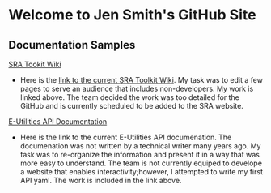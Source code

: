 
# Welcome to Jen Smith's GitHub Site

## Documentation Samples

[SRA Tookit Wiki](https://github.com/jenpetsmit/tk_wiki/wiki)
  - Here is the [link to the current SRA Toolkit Wiki](https://github.com/ncbi/sra-tools/wiki). My task was to edit a few pages to serve an audience that includes non-developers. My work is linked above. The team decided the work was too detailed for the GitHub and is currently scheduled to be added to the SRA website.

[E-Utilities API Documentation](https://github.com/jenpetsmit/eutilities/blob/main/getting_started.md)
  - Here is the link to the current E-Utilities API documenation. The documenation was not written by a technical writer many years ago. My task was to re-organize the information and present it in a way that was more easy to understand. The team is not currently equiped to develope a website that enables interactivity;however, I attempted to write my first API yaml. The work is included in the link above.
 
